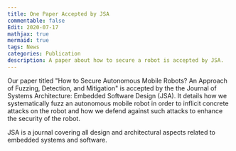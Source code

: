 ```yaml
---
title: One Paper Accepted by JSA
commentable: false
Edit: 2020-07-17
mathjax: true
mermaid: true
tags: News
categories: Publication
description: A paper about how to secure a robot is accepted by JSA.
---
```


<p>Our paper titled <a href="https://www.sciencedirect.com/science/article/pii/S1383762120301302" style="text-decoration: none;" target="_blank">"How to Secure Autonomous Mobile Robots? An Approach of Fuzzing, Detection, and Mitigation"</a> is accepted by the <a href="https://www.journals.elsevier.com/journal-of-systems-architecture/" style="text-decoration: none;" target="_blank">the Journal of Systems Architecture: Embedded Software Design (JSA)</a>. It details how we systematically fuzz an autonomous mobile robot in order to inflicit concrete attacks on the robot and how we defend against such attacks to enhance the security of the robot.</p>

<p>JSA is a journal covering all design and architectural aspects related to embedded systems and software.</p>
